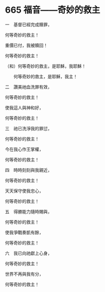 # 665 福音——奇妙的救主

一　基督已經完成贖罪，

何等奇妙的救主！

重價已付，我被贖回！

何等奇妙的救主！

（和）何等奇妙的救主，是耶穌，我耶穌！

　　何等奇妙的救主，是耶穌，我主！

二　讚美祂血洗罪有效，

何等奇妙的救主！

使我這人與神和好，

何等奇妙的救主！

三　祂已洗淨我的罪愆，

何等奇妙的救主！

今在我心作王掌權，

何等奇妙的救主！

四　時時刻刻與我親近，

何等奇妙的救主！

天天保守使我忠心，

何等奇妙的救主！

五　得勝能力隨時賜與，

何等奇妙的救主！

使我爭戰奏凱有餘，

何等奇妙的救主！

六　我已向祂獻上心身，

何等奇妙的救主！

世界不再與我有分，

何等奇妙的救主！

